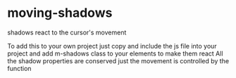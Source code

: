 # moving-shadows
shadows react to the cursor's movement

To add this to your own project just copy and include the js file into your project and add m-shadows class to your elements to make them react
All the shadow properties are conserved just the movement is controlled by the function
